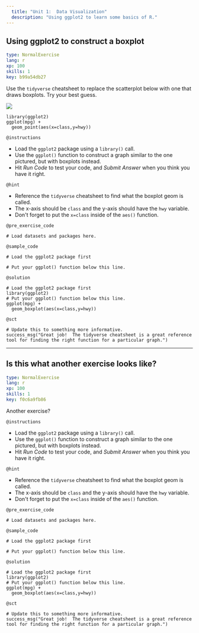 ```yaml
---
  title: "Unit 1:  Data Visualization"
  description: "Using ggplot2 to learn some basics of R."
---
```


## Using ggplot2 to construct a boxplot

```yaml
type: NormalExercise 
lang: r
xp: 100 
skills: 1
key: b99a54db27   
```


Use the `tidyverse` cheatsheet to replace the scatterplot below with one that draws boxplots.   Try your best guess. 

![](https://svgsstats.github.io/forDataCamp/mpg_scatter_class_hwy.png)
```{r}
library(ggplot2)
ggplot(mpg) +
  geom_point(aes(x=class,y=hwy))
```

`@instructions`
- Load the `ggplot2` package using a `library()` call. 
- Use the `ggplot()` function to construct a graph similar to the one pictured, but with boxplots instead.
- Hit *Run Code* to test your code, and *Submit Answer* when you think you have it right. 

`@hint`
- Reference the `tidyverse` cheatsheet to find what the boxplot geom is called. 
- The x-axis should be `class` and the y-axis should have the `hwy` variable.
- Don't forget to put the `x=class` inside of the `aes()` function.


`@pre_exercise_code`

```{r}
# Load datasets and packages here.

```

`@sample_code`

```{r}
# Load the ggplot2 package first

# Put your ggplot() function below this line.
```

`@solution`

```{r}
# Load the ggplot2 package first
library(ggplot2)
# Put your ggplot() function below this line. 
ggplot(mpg) + 
  geom_boxplot(aes(x=class,y=hwy))
```

`@sct`

```{r}
# Update this to something more informative.
success_msg("Great job!  The tidyverse cheatsheet is a great reference tool for finding the right function for a particular graph.")
```

---

## Is this what another exercise looks like?

```yaml
type: NormalExercise
lang: r
xp: 100
skills: 1
key: f0c6a9fb86
```

Another exercise?

`@instructions`
- Load the `ggplot2` package using a `library()` call. 
- Use the `ggplot()` function to construct a graph similar to the one pictured, but with boxplots instead.
- Hit *Run Code* to test your code, and *Submit Answer* when you think you have it right. 

`@hint`
- Reference the `tidyverse` cheatsheet to find what the boxplot geom is called. 
- The x-axis should be `class` and the y-axis should have the `hwy` variable.
- Don't forget to put the `x=class` inside of the `aes()` function.


`@pre_exercise_code`

```{r}
# Load datasets and packages here.

```

`@sample_code`

```{r}
# Load the ggplot2 package first

# Put your ggplot() function below this line.
```

`@solution`

```{r}
# Load the ggplot2 package first
library(ggplot2)
# Put your ggplot() function below this line. 
ggplot(mpg) + 
  geom_boxplot(aes(x=class,y=hwy))
```

`@sct`

```{r}
# Update this to something more informative.
success_msg("Great job!  The tidyverse cheatsheet is a great reference tool for finding the right function for a particular graph.")
```


